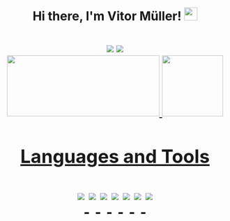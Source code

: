 <!-- Apresentação-->
<h1 align = "center">Hi there, I'm Vitor Müller! <img src="https://user-images.githubusercontent.com/85710199/169408656-5873ce35-802d-4dc9-8e30-5f18643ebfca.gif" width="30px" height="30px">
<h1>
 
<!--Contato-->
<div align = "center"> 
  <a href = "mailto:vitor.muller310@gmail.com"><img src="https://img.shields.io/badge/Gmail-D14836?style=for-the-badge&logo=gmail&logoColor=white" target="_blank"></a>
  <a href="https://www.linkedin.com/in/vitor-muller" target="_blank" rel = "external"><img src="https://img.shields.io/badge/-LinkedIn-%230077B5?style=for-the-badge&logo=linkedin&logoColor=white"></a>
</div>
 
 <!--Estatísticas-->
<div align = "center">  
  <a href="https://github.com/vitox013">
  <img height="140em" width="350em" src="https://github-readme-stats.vercel.app/api/top-langs/?username=vitox013&layout=compact&theme=merko"/>
  <img height="140em" src="https://github-readme-stats.vercel.app/api/top-langs/?username=vitox013&layout=compact&theme=merko"/> 
</div>
 
<!--Badges das linguagens que eu uso-->
<h2 align = "center">Languages and Tools <h2> 
   
<p align = "center" style="display: inline_block">    
  <img align="top"  src="https://img.shields.io/badge/HTML5-E34F26?style=for-the-badge&logo=html5&logoColor=white">
  <img align="top"  src="https://img.shields.io/badge/CSS3-1572B6?style=for-the-badge&logo=css3&logoColor=white">
  <img align="top" src="https://img.shields.io/badge/JavaScript-F7DF1E?style=for-the-badge&logo=javascript&logoColor=black">
 <img align="top" src="https://img.shields.io/badge/React-20232A?style=for-the-badge&logo=react&logoColor=61DAFB">
 <img align="top" src="https://img.shields.io/badge/Node.js-43853D?style=for-the-badge&logo=node.js&logoColor=white">
 <img align="top" src="https://img.shields.io/badge/MongoDB-4EA94B?style=for-the-badge&logo=mongodb&logoColor=white"
 <img align="top" src="https://img.shields.io/badge/Bootstrap-563D7C?style=for-the-badge&logo=bootstrap&logoColor=white"
  <img align="top" src="https://img.shields.io/badge/Python-3776AB?style=for-the-badge&logo=python&logoColor=white">
  <img align="top"  src="https://img.shields.io/badge/C-00599C?style=for-the-badge&logo=c&logoColor=white">
</p>
